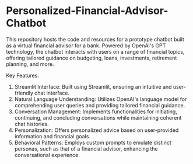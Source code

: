 # Personalized-Financial-Advisor-Chatbot
This repository hosts the code and resources for a prototype chatbot built as a virtual financial advisor for a bank. Powered by OpenAI's GPT technology, the chatbot interacts with users on a range of financial topics, offering tailored guidance on budgeting, loans, investments, retirement planning, and more.

Key Features:

1. Streamlit Interface: Built using Streamlit, ensuring an intuitive and user-friendly chat interface.
2. Natural Language Understanding: Utilizes OpenAI's language model for comprehending user queries and providing tailored financial guidance.
3. Conversation Management: Implements functionalities for initiating, continuing, and concluding conversations while maintaining coherent chat histories.
4. Personalization: Offers personalized advice based on user-provided information and financial goals.
5. Behavioral Patterns: Employs custom prompts to emulate distinct personas, such as that of a financial advisor, enhancing the conversational experience.
